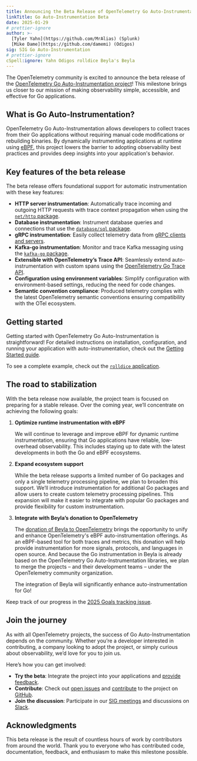 ```yaml
---
title: Announcing the Beta Release of OpenTelemetry Go Auto-Instrumentation
linkTitle: Go Auto-Instrumentation Beta
date: 2025-01-29
# prettier-ignore
author: >-
  [Tyler Yahn](https://github.com/MrAlias) (Splunk)
  [Mike Dame](https://github.com/damemi) (Odigos)
sig: SIG Go Auto-Instrumentation
# prettier-ignore
cSpell:ignore: Yahn Odigos rolldice Beyla's Beyla
---
```


The OpenTelemetry community is excited to announce the beta release of the
[OpenTelemetry Go Auto-Instrumentation
project](https://github.com/open-telemetry/opentelemetry-go-instrumentation)!
This milestone brings us closer to our mission of making observability simple,
accessible, and effective for Go applications.

## What is Go Auto-Instrumentation?

OpenTelemetry Go Auto-Instrumentation allows developers to collect traces from
their Go applications without requiring manual code modifications or rebuilding binaries. By
dynamically instrumenting applications at runtime using
[eBPF](https://ebpf.io/), this project lowers the barrier to adopting
observability best practices and provides deep insights into your application's
behavior.

## Key features of the beta release

The beta release offers foundational support for automatic instrumentation with
these key features:

- **HTTP server instrumentation**: Automatically trace incoming and outgoing
  HTTP requests with trace context propagation when using the
  [`net/http` package](https://pkg.go.dev/net/http).
- **Database instrumentation**: Instrument database queries and connections that
  use the [`database/sql` package](https://pkg.go.dev/database/sql).
- **gRPC instrumentation**: Easily collect telemetry data from
  [gRPC clients and servers](https://pkg.go.dev/google.golang.org/grpc).
- **Kafka-go instrumentation**: Monitor and trace Kafka messaging using the
  [`kafka-go` package](https://pkg.go.dev/github.com/segmentio/kafka-go).
- **Extensible with OpenTelemetry’s Trace API**: Seamlessly extend
  auto-instrumentation with custom spans using the
  [OpenTelemetry Go Trace API](https://pkg.go.dev/go.opentelemetry.io/otel).
- **Configuration using environment variables**: Simplify configuration with
  environment-based settings, reducing the need for code changes.
- **Semantic convention compliance**: Produced telemetry complies with the
  latest OpenTelemetry semantic conventions ensuring compatibility with the OTel
  ecosystem.

## Getting started

Getting started with OpenTelemetry Go Auto-Instrumentation is straightforward!
For detailed instructions on installation, configuration, and running your
application with auto-instrumentation, check out the
[Getting Started guide](https://github.com/open-telemetry/opentelemetry-go-instrumentation/blob/main/docs/getting-started.md).

To see a complete example, check out the
[`rolldice` application](https://github.com/open-telemetry/opentelemetry-go-instrumentation/tree/0ebb7f21116bfdd8e29c315efdbf359cd74bddac/examples/rolldice).

## The road to stabilization

With the beta release now available, the project team is focused on preparing
for a stable release. Over the coming year, we’ll concentrate on achieving the
following goals:

1. **Optimize runtime instrumentation with eBPF**

   We will continue to leverage and improve eBPF for dynamic runtime
   instrumentation, ensuring that Go applications have reliable, low-overhead
   observability. This includes staying up to date with the latest developments
   in both the Go and eBPF ecosystems.

2. **Expand ecosystem support**

   While the beta release supports a limited number of Go packages and only a
   single telemetry processing pipeline, we plan to broaden this support. We’ll
   introduce instrumentation for additional Go packages and allow users to
   create custom telemetry processing pipelines. This expansion will make it
   easier to integrate with popular Go packages and provide flexibility for
   custom instrumentation.

3. **Integrate with Beyla’s donation to OpenTelemetry**

   The
   [donation of Beyla to OpenTelemetry](https://github.com/open-telemetry/community/issues/2406)
   brings the opportunity to unify and enhance OpenTelemetry's eBPF
   auto-instrumentation offerings. As an eBPF-based tool for both traces and
   metrics, this donation will help provide instrumentation for more signals,
   protocols, and languages in open source. And because the Go instrumentation
   in Beyla is already based on the OpenTelemetry Go Auto-Instrumentation
   libraries, we plan to merge the projects – and their development teams –
   under the OpenTelemetry community organization.

   The integration of Beyla will significantly enhance auto-instrumentation for
   Go!

Keep track of our progress in the
[2025 Goals tracking issue](https://github.com/open-telemetry/opentelemetry-go-instrumentation/issues/1659).

## Join the journey

As with all OpenTelemetry projects, the success of Go Auto-Instrumentation
depends on the community. Whether you’re a developer interested in contributing,
a company looking to adopt the project, or simply curious about observability,
we’d love for you to join us.

Here’s how you can get involved:

- **Try the beta**: Integrate the project into your applications and
  [provide feedback](https://github.com/open-telemetry/opentelemetry-go-instrumentation/discussions/1697).
- **Contribute**: Check out
  [open issues](https://github.com/open-telemetry/opentelemetry-go-instrumentation/issues)
  and
  [contribute](https://github.com/open-telemetry/opentelemetry-go-instrumentation/blob/0ebb7f21116bfdd8e29c315efdbf359cd74bddac/CONTRIBUTING.md)
  to the project on
  [GitHub](https://github.com/open-telemetry/opentelemetry-go-instrumentation).
- **Join the discussion**: Participate in our
  [SIG meetings](https://groups.google.com/a/opentelemetry.io/g/calendar-go) and
  discussions on [Slack](https://cloud-native.slack.com/archives/C03S01YSAS0).

## Acknowledgments

This beta release is the result of countless hours of work by contributors from
around the world. Thank you to everyone who has contributed code, documentation,
feedback, and enthusiasm to make this milestone possible.

